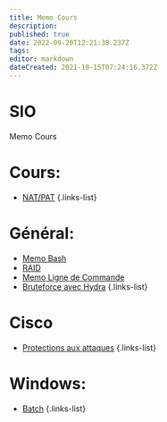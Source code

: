 ```yaml
---
title: Memo Cours
description: 
published: true
date: 2022-09-20T12:21:38.237Z
tags: 
editor: markdown
dateCreated: 2021-10-15T07:24:16.372Z
---
```


# SIO
Memo Cours

# Cours:
- [NAT/PAT](/SIO/NAT-COURS)
{.links-list}

# Général:
- [Memo Bash](/SIO/Bash)
- [RAID](/SIO/RAID)
- [Memo Ligne de Commande](/SIO/Commande)
- [Bruteforce avec Hydra](/SIO/BruteForce-Hydra)
{.links-list}

# Cisco
- [Protections aux attaques](/SIO/Protections-Cisco)
{.links-list}

# Windows:
- [Batch](/SIO/Batch)
{.links-list}
